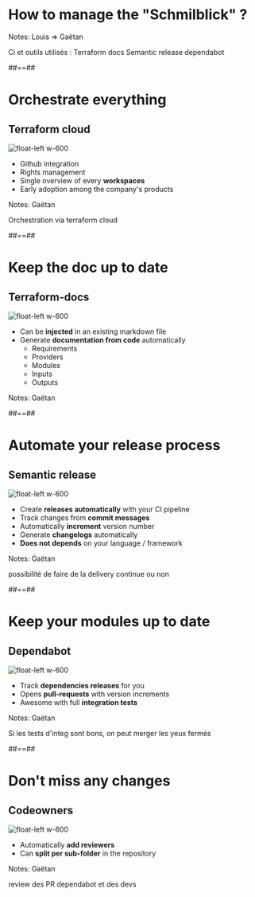 
<!-- .slide: data-background="./assets/images/cesar-carlevarino-aragon-NL_DF0Klepc-unsplash.jpg" class="transition" -->

# How to manage the "Schmilblick" ?

Notes: Louis => Gaëtan

Ci et outils utilisés :
Terraform docs
Semantic release
dependabot

##==##

# Orchestrate everything
## Terraform cloud

![float-left w-600](./assets/images/terraform.png)

- Github integration
- Rights management
- Single overview of every **workspaces**
- Early adoption among the company's products

Notes: Gaëtan

Orchestration via terraform cloud


##==##

# Keep the doc up to date
## Terraform-docs

![float-left w-600](./assets/images/terraform_docs.png)

- Can be **injected** in an existing markdown file
- Generate **documentation from code** automatically
  - Requirements
  - Providers
  - Modules
  - Inputs
  - Outputs

Notes: Gaëtan


##==##

# Automate your release process
## Semantic release

![float-left w-600](./assets/images/semantic_release.png)

- Create **releases automatically** with your CI pipeline
- Track changes from **commit messages**
- Automatically **increment** version number
- Generate **changelogs** automatically
- **Does not depends** on your language / framework

Notes: Gaëtan

possibilité de faire de la delivery continue ou non


##==##

# Keep your modules up to date
## Dependabot

![float-left w-600](./assets/images/dependabot.png)

- Track **dependencies releases** for you
- Opens **pull-requests** with version increments
- Awesome with full **integration tests**

Notes: Gaëtan

Si les tests d'integ sont bons, on peut merger les yeux fermés


##==##

# Don't miss any changes
## Codeowners

![float-left w-600](./assets/images/jud-mackrill-Of_m3hMsoAA-unsplash.jpg)

- Automatically **add reviewers**
- Can **split per sub-folder** in the repository


Notes: Gaëtan

review des PR dependabot et des devs

